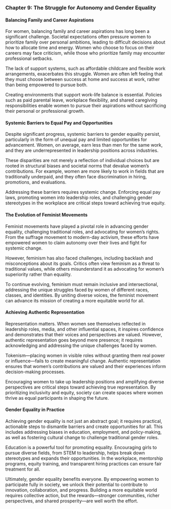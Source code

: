 ### Chapter 9: The Struggle for Autonomy and Gender Equality  

#### **Balancing Family and Career Aspirations**  

For women, balancing family and career aspirations has long been a significant challenge. Societal expectations often pressure women to prioritize family over personal ambitions, leading to difficult decisions about how to allocate time and energy. Women who choose to focus on their careers may face criticism, while those who prioritize family may encounter professional setbacks.  

The lack of support systems, such as affordable childcare and flexible work arrangements, exacerbates this struggle. Women are often left feeling that they must choose between success at home and success at work, rather than being empowered to pursue both.  

Creating environments that support work-life balance is essential. Policies such as paid parental leave, workplace flexibility, and shared caregiving responsibilities enable women to pursue their aspirations without sacrificing their personal or professional growth.  

#### **Systemic Barriers to Equal Pay and Opportunities**  

Despite significant progress, systemic barriers to gender equality persist, particularly in the form of unequal pay and limited opportunities for advancement. Women, on average, earn less than men for the same work, and they are underrepresented in leadership positions across industries.  

These disparities are not merely a reflection of individual choices but are rooted in structural biases and societal norms that devalue women’s contributions. For example, women are more likely to work in fields that are traditionally underpaid, and they often face discrimination in hiring, promotions, and evaluations.  

Addressing these barriers requires systemic change. Enforcing equal pay laws, promoting women into leadership roles, and challenging gender stereotypes in the workplace are critical steps toward achieving true equity.  

#### **The Evolution of Feminist Movements**  

Feminist movements have played a pivotal role in advancing gender equality, challenging traditional roles, and advocating for women’s rights. From the suffrage movement to modern-day activism, these efforts have empowered women to claim autonomy over their lives and fight for systemic change.  

However, feminism has also faced challenges, including backlash and misconceptions about its goals. Critics often view feminism as a threat to traditional values, while others misunderstand it as advocating for women’s superiority rather than equality.  

To continue evolving, feminism must remain inclusive and intersectional, addressing the unique struggles faced by women of different races, classes, and identities. By uniting diverse voices, the feminist movement can advance its mission of creating a more equitable world for all.  

#### **Achieving Authentic Representation**  

Representation matters. When women see themselves reflected in leadership roles, media, and other influential spaces, it inspires confidence and demonstrates that their voices and perspectives are valued. However, authentic representation goes beyond mere presence; it requires acknowledging and addressing the unique challenges faced by women.  

Tokenism—placing women in visible roles without granting them real power or influence—fails to create meaningful change. Authentic representation ensures that women’s contributions are valued and their experiences inform decision-making processes.  

Encouraging women to take up leadership positions and amplifying diverse perspectives are critical steps toward achieving true representation. By prioritizing inclusivity and equity, society can create spaces where women thrive as equal participants in shaping the future.  

#### **Gender Equality in Practice**  

Achieving gender equality is not just an abstract goal; it requires practical, actionable steps to dismantle barriers and create opportunities for all. This includes addressing biases in education, employment, and policy-making, as well as fostering cultural change to challenge traditional gender roles.  

Education is a powerful tool for promoting equality. Encouraging girls to pursue diverse fields, from STEM to leadership, helps break down stereotypes and expands their opportunities. In the workplace, mentorship programs, equity training, and transparent hiring practices can ensure fair treatment for all.  

Ultimately, gender equality benefits everyone. By empowering women to participate fully in society, we unlock their potential to contribute to innovation, collaboration, and progress. Building a more equitable world requires collective action, but the rewards—stronger communities, richer perspectives, and shared prosperity—are well worth the effort.  
